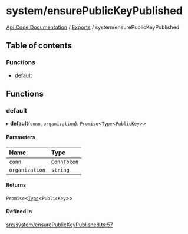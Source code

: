 # system/ensurePublicKeyPublished
 
[Api Code Documentation](../README.md) / [Exports](../modules.md) / system/ensurePublicKeyPublished

## Table of contents

### Functions

- [default](system_ensurePublicKeyPublished.md#default)

## Functions

### default

▸ **default**(`conn`, `organization`): `Promise`\<[`Type`](result.md#type)\<`PublicKey`\>\>

#### Parameters

| Name | Type |
| :------ | :------ |
| `conn` | [`ConnToken`](service_conn.md#conntoken) |
| `organization` | `string` |

#### Returns

`Promise`\<[`Type`](result.md#type)\<`PublicKey`\>\>

#### Defined in

[src/system/ensurePublicKeyPublished.ts:57](https://github.com/openkfw/TruBudget/blob/3b9e793/api/src/system/ensurePublicKeyPublished.ts#L57)
